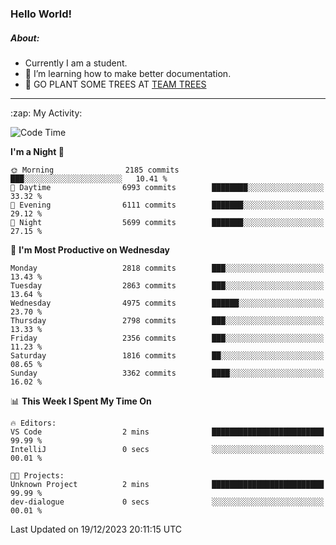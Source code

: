 ### Hello World!

##### About:
- Currently I am a student.
- 🌱 I’m learning how to make better documentation.
- 🌱 GO PLANT SOME TREES AT [TEAM TREES](https://teamtrees.org/)

---
  <summary>:zap: My Activity:</summary>
  
<!--START_SECTION:waka-->
![Code Time](http://img.shields.io/badge/Code%20Time-1%2C267%20hrs%2050%20mins-blue)

**I'm a Night 🦉** 

```text
🌞 Morning                2185 commits        ███░░░░░░░░░░░░░░░░░░░░░░   10.41 % 
🌆 Daytime                6993 commits        ████████░░░░░░░░░░░░░░░░░   33.32 % 
🌃 Evening                6111 commits        ███████░░░░░░░░░░░░░░░░░░   29.12 % 
🌙 Night                  5699 commits        ███████░░░░░░░░░░░░░░░░░░   27.15 % 
```
📅 **I'm Most Productive on Wednesday** 

```text
Monday                   2818 commits        ███░░░░░░░░░░░░░░░░░░░░░░   13.43 % 
Tuesday                  2863 commits        ███░░░░░░░░░░░░░░░░░░░░░░   13.64 % 
Wednesday                4975 commits        ██████░░░░░░░░░░░░░░░░░░░   23.70 % 
Thursday                 2798 commits        ███░░░░░░░░░░░░░░░░░░░░░░   13.33 % 
Friday                   2356 commits        ███░░░░░░░░░░░░░░░░░░░░░░   11.23 % 
Saturday                 1816 commits        ██░░░░░░░░░░░░░░░░░░░░░░░   08.65 % 
Sunday                   3362 commits        ████░░░░░░░░░░░░░░░░░░░░░   16.02 % 
```


📊 **This Week I Spent My Time On** 

```text
🔥 Editors: 
VS Code                  2 mins              █████████████████████████   99.99 % 
IntelliJ                 0 secs              ░░░░░░░░░░░░░░░░░░░░░░░░░   00.01 % 

🐱‍💻 Projects: 
Unknown Project          2 mins              █████████████████████████   99.99 % 
dev-dialogue             0 secs              ░░░░░░░░░░░░░░░░░░░░░░░░░   00.01 % 
```


 Last Updated on 19/12/2023 20:11:15 UTC
<!--END_SECTION:waka-->

